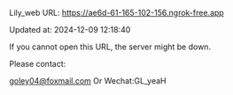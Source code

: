 Lily_web URL: https://ae6d-61-165-102-156.ngrok-free.app

Updated at: 2024-12-09 12:18:40

If you cannot open this URL, the server might be down.

Please contact: 

goley04@foxmail.com Or Wechat:GL_yeaH